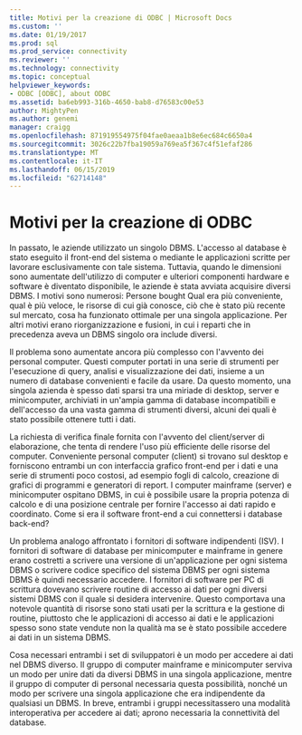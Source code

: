 ```yaml
---
title: Motivi per la creazione di ODBC | Microsoft Docs
ms.custom: ''
ms.date: 01/19/2017
ms.prod: sql
ms.prod_service: connectivity
ms.reviewer: ''
ms.technology: connectivity
ms.topic: conceptual
helpviewer_keywords:
- ODBC [ODBC], about ODBC
ms.assetid: ba6eb993-316b-4650-bab8-d76583c00e53
author: MightyPen
ms.author: genemi
manager: craigg
ms.openlocfilehash: 871919554975f04fae0aeaa1b8e6ec684c6650a4
ms.sourcegitcommit: 3026c22b7fba19059a769ea5f367c4f51efaf286
ms.translationtype: MT
ms.contentlocale: it-IT
ms.lasthandoff: 06/15/2019
ms.locfileid: "62714148"
---
```

# <a name="why-was-odbc-created"></a>Motivi per la creazione di ODBC
In passato, le aziende utilizzato un singolo DBMS. L'accesso al database è stato eseguito il front-end del sistema o mediante le applicazioni scritte per lavorare esclusivamente con tale sistema. Tuttavia, quando le dimensioni sono aumentate dell'utilizzo di computer e ulteriori componenti hardware e software è diventato disponibile, le aziende è stata avviata acquisire diversi DBMS. I motivi sono numerosi: Persone bought Qual era più conveniente, qual è più veloce, le risorse di cui già conosce, ciò che è stato più recente sul mercato, cosa ha funzionato ottimale per una singola applicazione. Per altri motivi erano riorganizzazione e fusioni, in cui i reparti che in precedenza aveva un DBMS singolo ora include diversi.  
  
 Il problema sono aumentate ancora più complesso con l'avvento dei personal computer. Questi computer portati in una serie di strumenti per l'esecuzione di query, analisi e visualizzazione dei dati, insieme a un numero di database convenienti e facile da usare. Da questo momento, una singola azienda è spesso dati sparsi tra una miriade di desktop, server e minicomputer, archiviati in un'ampia gamma di database incompatibili e dell'accesso da una vasta gamma di strumenti diversi, alcuni dei quali è stato possibile ottenere tutti i dati.  
  
 La richiesta di verifica finale fornita con l'avvento del client/server di elaborazione, che tenta di rendere l'uso più efficiente delle risorse del computer. Conveniente personal computer (client) si trovano sul desktop e forniscono entrambi un con interfaccia grafico front-end per i dati e una serie di strumenti poco costosi, ad esempio fogli di calcolo, creazione di grafici di programmi e generatori di report. I computer mainframe (server) e minicomputer ospitano DBMS, in cui è possibile usare la propria potenza di calcolo e di una posizione centrale per fornire l'accesso ai dati rapido e coordinato. Come si era il software front-end a cui connettersi i database back-end?  
  
 Un problema analogo affrontato i fornitori di software indipendenti (ISV). I fornitori di software di database per minicomputer e mainframe in genere erano costretti a scrivere una versione di un'applicazione per ogni sistema DBMS o scrivere codice specifico del sistema DBMS per ogni sistema DBMS è quindi necessario accedere. I fornitori di software per PC di scrittura dovevano scrivere routine di accesso ai dati per ogni diversi sistemi DBMS con il quale si desidera intervenire. Questo comportava una notevole quantità di risorse sono stati usati per la scrittura e la gestione di routine, piuttosto che le applicazioni di accesso ai dati e le applicazioni spesso sono state vendute non la qualità ma se è stato possibile accedere ai dati in un sistema DBMS.  
  
 Cosa necessari entrambi i set di sviluppatori è un modo per accedere ai dati nel DBMS diverso. Il gruppo di computer mainframe e minicomputer serviva un modo per unire dati da diversi DBMS in una singola applicazione, mentre il gruppo di computer di personal necessaria questa possibilità, nonché un modo per scrivere una singola applicazione che era indipendente da qualsiasi un DBMS. In breve, entrambi i gruppi necessitassero una modalità interoperativa per accedere ai dati; aprono necessaria la connettività del database.
